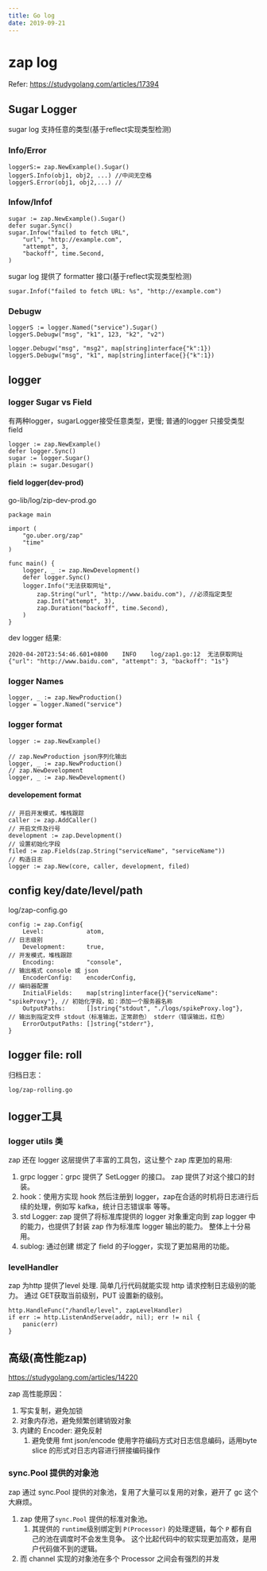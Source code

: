 ```yaml
---
title: Go log
date: 2019-09-21
---
```

# zap log
Refer: https://studygolang.com/articles/17394

## Sugar Logger
sugar log 支持任意的类型(基于reflect实现类型检测)
### Info/Error
    loggerS:= zap.NewExample().Sugar()
    loggerS.Info(obj1, obj2, ...) //中间无空格
    loggerS.Error(obj1, obj2,...) //

### Infow/Infof

    sugar := zap.NewExample().Sugar()
    defer sugar.Sync()
    sugar.Infow("failed to fetch URL",
        "url", "http://example.com",
        "attempt", 3,
        "backoff", time.Second,
    )

sugar log 提供了 formatter 接口(基于reflect实现类型检测)

    sugar.Infof("failed to fetch URL: %s", "http://example.com")

### Debugw

    loggerS := logger.Named("service").Sugar()
    loggerS.Debugw("msg", "k1", 123, "k2", "v2")

	logger.Debugw("msg", "msg2", map[string]interface{"k":1})
    loggerS.Debugw("msg", "k1", map[string]interface{}{"k":1})



## logger

### logger Sugar vs Field
有两种logger，sugarLogger接受任意类型，更慢; 普通的logger 只接受类型field

    logger := zap.NewExample()
    defer logger.Sync()
    sugar := logger.Sugar()
    plain := sugar.Desugar()

#### field logger(dev-prod)
go-lib/log/zip-dev-prod.go

    package main

    import (
        "go.uber.org/zap"
        "time"
    )

    func main() {
        logger, _ := zap.NewDevelopment()
        defer logger.Sync()
        logger.Info("无法获取网址",
            zap.String("url", "http://www.baidu.com"), //必须指定类型
            zap.Int("attempt", 3),
            zap.Duration("backoff", time.Second),
        )
    }

dev logger 结果:

    2020-04-20T23:54:46.601+0800	INFO	log/zap1.go:12	无法获取网址	{"url": "http://www.baidu.com", "attempt": 3, "backoff": "1s"}


### logger Names
    logger, _ := zap.NewProduction()
    logger = logger.Named("service")

### logger format
    logger := zap.NewExample()

    // zap.NewProduction json序列化输出
    logger, _ := zap.NewProduction()
    // zap.NewDevelopment
    logger, _ := zap.NewDevelopment()

#### developement format

    // 开启开发模式，堆栈跟踪
	caller := zap.AddCaller()
	// 开启文件及行号
	development := zap.Development()
	// 设置初始化字段
	filed := zap.Fields(zap.String("serviceName", "serviceName"))
	// 构造日志
	logger := zap.New(core, caller, development, filed)

## config key/date/level/path
log/zap-config.go

    config := zap.Config{
        Level:            atom,                                                // 日志级别
        Development:      true,                                                // 开发模式，堆栈跟踪
        Encoding:         "console",                                              // 输出格式 console 或 json
        EncoderConfig:    encoderConfig,                                       // 编码器配置
        InitialFields:    map[string]interface{}{"serviceName": "spikeProxy"}, // 初始化字段，如：添加一个服务器名称
        OutputPaths:      []string{"stdout", "./logs/spikeProxy.log"},         // 输出到指定文件 stdout（标准输出，正常颜色） stderr（错误输出，红色）
        ErrorOutputPaths: []string{"stderr"},
    }



## logger file: roll
归档日志：

    log/zap-rolling.go

## logger工具

### logger utils 类
zap 还在 logger 这层提供了丰富的工具包，这让整个 zap 库更加的易用:

1. grpc logger：grpc 提供了 SetLogger 的接口。 zap 提供了对这个接口的封装。
2. hook：使用方实现 hook 然后注册到 logger，zap在合适的时机将日志进行后续的处理，例如写 kafka，统计日志错误率 等等。
3. std Logger: zap 提供了将标准库提供的 logger 对象重定向到 zap logger 中的能力，也提供了封装 zap 作为标准库 logger 输出的能力。 整体上十分易用。
4. sublog: 通过创建 绑定了 field 的子logger，实现了更加易用的功能。

### levelHandler
zap 为http 提供了level 处理. 简单几行代码就能实现 http 请求控制日志级别的能力。 通过 GET获取当前级别，PUT 设置新的级别。

    http.HandleFunc("/handle/level", zapLevelHandler)
    if err := http.ListenAndServe(addr, nil); err != nil {
        panic(err)
    }

## 高级(高性能zap)
https://studygolang.com/articles/14220

zap 高性能原因：

1. 写实复制，避免加锁
2. 对象内存池，避免频繁创建销毁对象
3. 内建的 Encoder: 避免反射
    1. 避免使用 fmt json/encode 使用字符编码方式对日志信息编码，适用byte slice 的形式对日志内容进行拼接编码操作

### sync.Pool 提供的对象池
zap 通过 sync.Pool 提供的对象池，复用了大量可以复用的对象，避开了 gc 这个大麻烦。
1. zap 使用了`sync.Pool` 提供的标准对象池。
   1. 其提供的 `runtime`级别绑定到 `P(Processor)` 的处理逻辑，每个 `P` 都有自己的池在调度时不会发生竞争。 这个比起代码中的软实现更加高效，是用户代码做不到的逻辑。
2. 而 channel 实现的对象池在多个 Processor 之间会有强烈的并发


